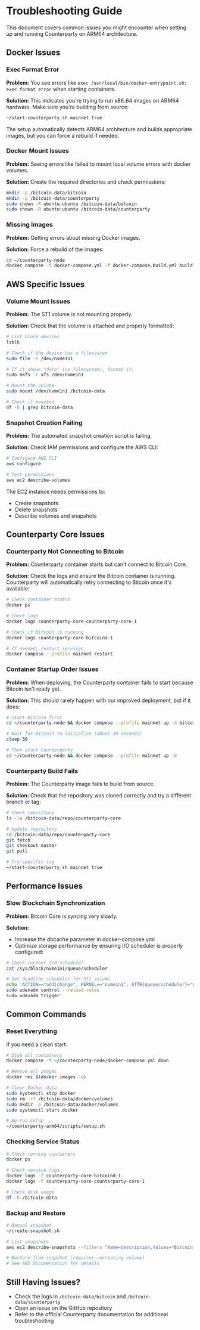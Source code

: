 # Troubleshooting Guide

This document covers common issues you might encounter when setting up and running Counterparty on ARM64 architecture.

## Docker Issues

### Exec Format Error

**Problem:** You see errors like `exec /usr/local/bin/docker-entrypoint.sh: exec format error` when starting containers.

**Solution:** This indicates you're trying to run x86_64 images on ARM64 hardware. Make sure you're building from source:

```bash
~/start-counterparty.sh mainnet true
```

The setup automatically detects ARM64 architecture and builds appropriate images, but you can force a rebuild if needed.

### Docker Mount Issues

**Problem:** Seeing errors like failed to mount local volume errors with docker volumes.

**Solution:** Create the required directories and check permissions:

```bash
mkdir -p /bitcoin-data/bitcoin
mkdir -p /bitcoin-data/counterparty
sudo chown -R ubuntu:ubuntu /bitcoin-data/bitcoin
sudo chown -R ubuntu:ubuntu /bitcoin-data/counterparty
```

### Missing Images

**Problem:** Getting errors about missing Docker images.

**Solution:** Force a rebuild of the images:

```bash
cd ~/counterparty-node
docker compose -f docker-compose.yml -f docker-compose.build.yml build
```

## AWS Specific Issues

### Volume Mount Issues

**Problem:** The ST1 volume is not mounting properly.

**Solution:** Check that the volume is attached and properly formatted:

```bash
# List block devices
lsblk

# Check if the device has a filesystem
sudo file -s /dev/nvme1n1

# If it shows "data" (no filesystem), format it:
sudo mkfs -t xfs /dev/nvme1n1

# Mount the volume
sudo mount /dev/nvme1n1 /bitcoin-data

# Check if mounted
df -h | grep bitcoin-data
```

### Snapshot Creation Failing

**Problem:** The automated snapshot creation script is failing.

**Solution:** Check IAM permissions and configure the AWS CLI:

```bash
# Configure AWS CLI
aws configure

# Test permissions
aws ec2 describe-volumes
```

The EC2 instance needs permissions to:
- Create snapshots
- Delete snapshots
- Describe volumes and snapshots

## Counterparty Core Issues

### Counterparty Not Connecting to Bitcoin

**Problem:** Counterparty container starts but can't connect to Bitcoin Core.

**Solution:** Check the logs and ensure the Bitcoin container is running. Counterparty will automatically retry connecting to Bitcoin once it's available:

```bash
# Check container status
docker ps

# Check logs
docker logs counterparty-core-counterparty-core-1

# Check if Bitcoin is running
docker logs counterparty-core-bitcoind-1

# If needed, restart services
docker compose --profile mainnet restart
```

### Container Startup Order Issues

**Problem:** When deploying, the Counterparty container fails to start because Bitcoin isn't ready yet.

**Solution:** This should rarely happen with our improved deployment, but if it does:

```bash
# Start Bitcoin first
cd ~/counterparty-node && docker compose --profile mainnet up -d bitcoind

# Wait for Bitcoin to initialize (about 30 seconds)
sleep 30

# Then start Counterparty
cd ~/counterparty-node && docker compose --profile mainnet up -d
```

### Counterparty Build Fails

**Problem:** The Counterparty image fails to build from source.

**Solution:** Check that the repository was cloned correctly and try a different branch or tag:

```bash
# Check repository
ls -la /bitcoin-data/repo/counterparty-core

# Update repository
cd /bitcoin-data/repo/counterparty-core
git fetch
git checkout master
git pull

# Try specific tag
~/start-counterparty.sh mainnet true
```

## Performance Issues

### Slow Blockchain Synchronization

**Problem:** Bitcoin Core is syncing very slowly.

**Solution:** 
- Increase the dbcache parameter in docker-compose.yml
- Optimize storage performance by ensuring I/O scheduler is properly configured:

```bash
# Check current I/O scheduler
cat /sys/block/nvme1n1/queue/scheduler

# Set deadline scheduler for ST1 volume
echo 'ACTION=="add|change", KERNEL=="nvme1n1", ATTR{queue/scheduler}="deadline"' | sudo tee /etc/udev/rules.d/60-scheduler.rules
sudo udevadm control --reload-rules
sudo udevadm trigger
```

## Common Commands

### Reset Everything

If you need a clean start:

```bash
# Stop all containers
docker compose -f ~/counterparty-node/docker-compose.yml down

# Remove all images
docker rmi $(docker images -q)

# Clear Docker data
sudo systemctl stop docker
sudo rm -rf /bitcoin-data/docker/volumes
sudo mkdir -p /bitcoin-data/docker/volumes
sudo systemctl start docker

# Re-run setup
~/counterparty-arm64/scripts/setup.sh
```

### Checking Service Status

```bash
# Check running containers
docker ps

# Check service logs
docker logs -f counterparty-core-bitcoind-1
docker logs -f counterparty-core-counterparty-core-1

# Check disk usage
df -h /bitcoin-data
```

### Backup and Restore

```bash
# Manual snapshot
~/create-snapshot.sh

# List snapshots
aws ec2 describe-snapshots --filters "Name=description,Values=*Bitcoin*" --query "Snapshots[].{ID:SnapshotId,Time:StartTime,Desc:Description}" --output table

# Restore from snapshot (requires recreating volume)
# See AWS documentation for details
```

## Still Having Issues?

- Check the logs in `/bitcoin-data/bitcoin` and `/bitcoin-data/counterparty`
- Open an issue on the GitHub repository
- Refer to the official Counterparty documentation for additional troubleshooting